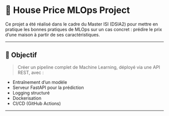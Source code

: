 # 🏡 House Price MLOps Project

Ce projet a été réalisé dans le cadre du Master ISI (DSIA2) pour mettre en pratique les bonnes pratiques de MLOps sur un cas concret : prédire le prix d’une maison à partir de ses caractéristiques.

---

## 🎯 Objectif

> Créer un pipeline complet de Machine Learning, déployé via une API REST, avec :

- Entraînement d’un modèle
- Serveur FastAPI pour la prédiction
- Logging structuré
- Dockerisation
- CI/CD (GitHub Actions)

---
